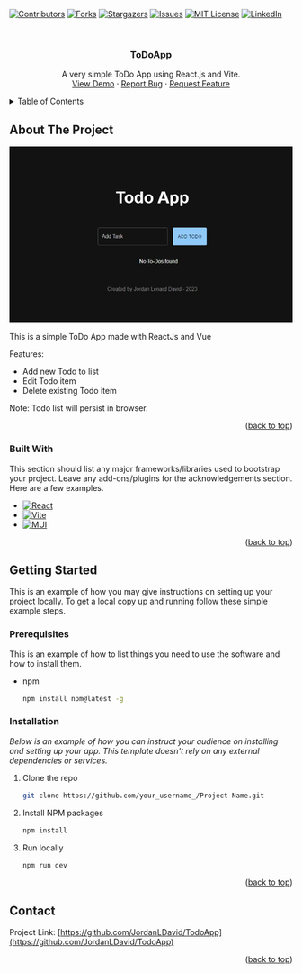 <a name="readme-top"></a>
<!-- PROJECT SHIELDS -->
[![Contributors][contributors-shield]][contributors-url]
[![Forks][forks-shield]][forks-url]
[![Stargazers][stars-shield]][stars-url]
[![Issues][issues-shield]][issues-url]
[![MIT License][license-shield]][license-url]
[![LinkedIn][linkedin-shield]][linkedin-url]

<!-- PROJECT LOGO -->
<br />
<div align="center">
  <h3 align="center">ToDoApp</h3>

  <p align="center">
    A very simple ToDo App using React.js and Vite.
    <br />
    <a href="https://github.com/JordanLDavid/ToDoApp">View Demo</a>
    ·
    <a href="https://github.com/JordanLDavid/ToDoApp/issues">Report Bug</a>
    ·
    <a href="https://github.com/JordanLDavid/ToDoApp/issues">Request Feature</a>
  </p>
</div>



<!-- TABLE OF CONTENTS -->
<details>
  <summary>Table of Contents</summary>
  <ol>
    <li>
      <a href="#about-the-project">About The Project</a>
      <ul>
        <li><a href="#built-with">Built With</a></li>
      </ul>
    </li>
    <li>
      <a href="#getting-started">Getting Started</a>
      <ul>
        <li><a href="#prerequisites">Prerequisites</a></li>
        <li><a href="#installation">Installation</a></li>
      </ul>
    </li>
    <li><a href="#contact">Contact</a></li>
  </ol>
</details>



<!-- ABOUT THE PROJECT -->
## About The Project

[![Product Name Screen Shot][product-screenshot]](https://jld-todoapp.netlify.app/)

This is a simple ToDo App made with ReactJs and Vue

Features:
* Add new Todo to list
* Edit Todo item
* Delete existing Todo item

Note: Todo list will persist in browser.

<p align="right">(<a href="#readme-top">back to top</a>)</p>

### Built With

This section should list any major frameworks/libraries used to bootstrap your project. Leave any add-ons/plugins for the acknowledgements section. Here are a few examples.

* [![React][React.js]][React-url]
* [![Vite][Vitejs.dev]][Vite-url]
* [![MUI][MUI.com]][MUI-url]

<p align="right">(<a href="#readme-top">back to top</a>)</p>


<!-- GETTING STARTED -->
## Getting Started

This is an example of how you may give instructions on setting up your project locally.
To get a local copy up and running follow these simple example steps.

### Prerequisites

This is an example of how to list things you need to use the software and how to install them.
* npm
  ```sh
  npm install npm@latest -g
  ```

### Installation

_Below is an example of how you can instruct your audience on installing and setting up your app. This template doesn't rely on any external dependencies or services._

1. Clone the repo
   ```sh
   git clone https://github.com/your_username_/Project-Name.git
   ```
2. Install NPM packages
   ```sh
   npm install
   ```
3. Run locally
   ```sh
   npm run dev
   ```

<p align="right">(<a href="#readme-top">back to top</a>)</p>

<!-- CONTACT -->
## Contact
Project Link: [https://github.com/JordanLDavid/TodoApp](https://github.com/JordanLDavid/TodoApp)

<p align="right">(<a href="#readme-top">back to top</a>)</p>

<!-- MARKDOWN LINKS & IMAGES -->
<!-- https://www.markdownguide.org/basic-syntax/#reference-style-links -->
[contributors-shield]: https://img.shields.io/github/contributors/JordanLDavid/TodoApp.svg?style=for-the-badge
[contributors-url]: https://github.com/JordanLDavid/TodoApp/graphs/contributors
[forks-shield]: https://img.shields.io/github/forks/JordanLDavid/TodoApp.svg?style=for-the-badge
[forks-url]: https://github.com/JordanLDavid/TodoApp/network/members
[stars-shield]: https://img.shields.io/github/stars/JordanLDavid/TodoApp.svg?style=for-the-badge
[stars-url]: https://github.com/JordanLDavid/TodoApp/stargazers
[issues-shield]: https://img.shields.io/github/issues/JordanLDavid/TodoApp.svg?style=for-the-badge
[issues-url]: https://github.com/JordanLDavid/TodoApp/issues
[license-shield]: https://img.shields.io/github/license/JordanLDavid/TodoApp.svg?style=for-the-badge
[license-url]: https://github.com/JordanLDavid/TodoApp/blob/master/LICENSE.txt
[linkedin-shield]: https://img.shields.io/badge/-LinkedIn-black.svg?style=for-the-badge&logo=linkedin&colorB=555
[linkedin-url]: https://linkedin.com/in/JordanLenardDavid
[product-screenshot]: images/product-screenshot.JPG
[React.js]: https://img.shields.io/badge/React-20232A?style=for-the-badge&logo=react&logoColor=61DAFB
[React-url]: https://reactjs.org/
[Vitejs.dev]: https://img.shields.io/badge/Vitejs-20232A?style=for-the-badge&logo=vite&logoColor=61DAFB
[Vite-url]: https://vitejs.dev/
[MUI.com]: https://img.shields.io/badge/MUI-20232A?style=for-the-badge&logo=mui&logoColor=61DAFB
[MUI-url]: https://mui.com/
